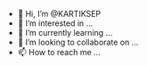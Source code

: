 - 👋 Hi, I’m @KARTIKSEP
- 👀 I’m interested in ...
- 🌱 I’m currently learning ...
- 💞️ I’m looking to collaborate on ...
- 📫 How to reach me ...

<!---
KARTIKSEP/KARTIKSEP is a ✨ special ✨ repository because its `README.md` (this file) appears on your GitHub profile.
You can click the Preview link to take a look at your changes.
--->
